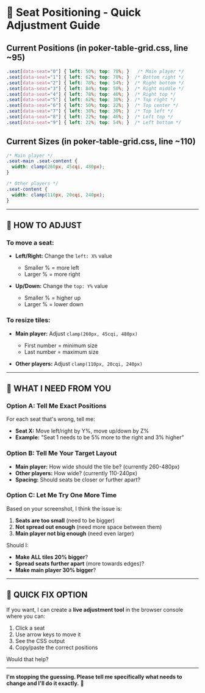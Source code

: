 # 🎯 Seat Positioning - Quick Adjustment Guide

## Current Positions (in poker-table-grid.css, line ~95)

```css
.seat[data-seat="0"] { left: 50%; top: 78%; }   /* Main player */
.seat[data-seat="1"] { left: 62%; top: 70%; }  /* Bottom right */
.seat[data-seat="2"] { left: 78%; top: 54%; }  /* Right bottom */
.seat[data-seat="3"] { left: 84%; top: 50%; }  /* Right middle */
.seat[data-seat="4"] { left: 78%; top: 46%; }  /* Right top */
.seat[data-seat="5"] { left: 62%; top: 30%; }  /* Top right */
.seat[data-seat="6"] { left: 50%; top: 22%; }  /* Top center */
.seat[data-seat="7"] { left: 38%; top: 30%; }  /* Top left */
.seat[data-seat="8"] { left: 22%; top: 46%; }  /* Left top */
.seat[data-seat="9"] { left: 22%; top: 54%; }  /* Left bottom */
```

## Current Sizes (in poker-table-grid.css, line ~110)

```css
/* Main player */
.seat-main .seat-content {
  width: clamp(260px, 45cqi, 480px);
}

/* Other players */
.seat-content {
  width: clamp(110px, 20cqi, 240px);
}
```

---

## 📐 HOW TO ADJUST

### To move a seat:
- **Left/Right:** Change the `left: X%` value
  - Smaller % = more left
  - Larger % = more right

- **Up/Down:** Change the `top: Y%` value
  - Smaller % = higher up
  - Larger % = lower down

### To resize tiles:
- **Main player:** Adjust `clamp(260px, 45cqi, 480px)`
  - First number = minimum size
  - Last number = maximum size

- **Other players:** Adjust `clamp(110px, 20cqi, 240px)`

---

## 🎯 WHAT I NEED FROM YOU

### Option A: Tell Me Exact Positions
For each seat that's wrong, tell me:
- **Seat X:** Move left/right by Y%, move up/down by Z%
- **Example:** "Seat 1 needs to be 5% more to the right and 3% higher"

### Option B: Tell Me Your Target Layout
- **Main player:** How wide should the tile be? (currently 260-480px)
- **Other players:** How wide? (currently 110-240px)
- **Spacing:** Should seats be closer or further apart?

### Option C: Let Me Try One More Time
Based on your screenshot, I think the issue is:
1. **Seats are too small** (need to be bigger)
2. **Not spread out enough** (need more space between them)
3. **Main player not big enough** (need even larger)

Should I:
- **Make ALL tiles 20% bigger**?
- **Spread seats further apart** (more towards edges)?
- **Make main player 30% bigger**?

---

## 🚀 QUICK FIX OPTION

If you want, I can create a **live adjustment tool** in the browser console where you can:
1. Click a seat
2. Use arrow keys to move it
3. See the CSS output
4. Copy/paste the correct positions

Would that help?

---

**I'm stopping the guessing. Please tell me specifically what needs to change and I'll do it exactly.** 🎯
